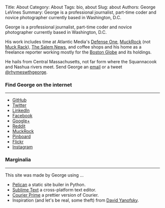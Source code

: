 Title: About
Category: About
Tags: bio, about
Slug: about
Authors: George LeVines
Summary: George is a professional journalist, part-time coder and novice photographer currently based in Washington, D.C.

George is a professional journalist, part-time coder and novice photographer currently based in Washington, D.C.

His work includes time at Atlantic Media's [Defense One](http://www.defenseone.com/), [MuckRock](https://www.muckrock.com/) (not [Muck Rack](http://muckrack.com/)), [The Salem News](http://www.salemnews.com/), and coffee shops and his home as a freelance reporter working mostly for the [Boston Globe](http://www.bostonglobe.com/) and its holdings.

He hails from Central Massachusetts, not far form where the Squannacook and Nashua rivers meet. Send George an [email](mailto:george.levines@gmail.com) or a tweet [@rhymeswthgeorge](https://twitter.com/intent/tweet?text=%40rhymeswthgeorge).

### Find George on the internet
---

- [GitHub](https://github.com/golfecholima/)
- [Twitter](https://twitter.com/rhymeswthgeorge)
- [LinkedIn](https://www.linkedin.com/in/georgelevines)
- [Facebook](https://www.facebook.com/georgelevines)
- [Google+](https://www.facebook.com/georgelevines)
- [Reddit](https://www.reddit.com/user/georgethegoat)
- [MuckRock](https://www.muckrock.com/accounts/profile/george.levines/)
- [Pinboard](https://pinboard.in/u:rhymeswthgeorge/)
- [Flickr](https://www.flickr.com/photos/pterodactylphoto/)
- [Instagram](https://www.instagram.com/georgethegoat/)

### Marginalia
---

This site was made by George using ...

- [Pelican]() a static site builer in Python.
- [Sublime Text]() a cross-platform text editor.
- [Courier Prime]() a prettier version of Courier.
- Inspiration (and let's be real, some theft) from [David Yanofsky]().